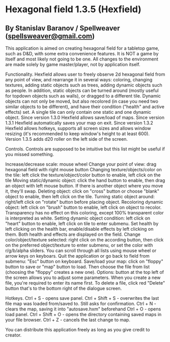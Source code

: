 # Hexagonal field 1.3.5 (Hexfield)
## By Stanislav Baranov / Spellweaver (spellsweaver@gmail.com)

This application is aimed on creating hexagonal field for a tabletop game, such as D&D, with some extra convenience features.
It is NOT a game by itself and most likely not going to be one. All changes to the environment are made solely by game master/player, not by application itself.

Functionality.
Hexfield allows user to freely observe 2d hexagonal field from any point of view, and rearrange it in several ways: coloring, changing textures, adding static objects such as trees, adding dynamic objects such as people.
In addition, static objects can be turned around (mostly useful for topdown objects such as walls), or dragged to a different tile.
Dynamic objects can not only be moved, but also recolored (in case you need two similar objects to be different), and have their condition ("health" and active effects) set.
A single tile can only contain one static and one dynamic object.
Since version 1.3.0 Hexfield allows save/load of maps.
Since version 1.3.1 Hexfield automatically saves your map on exit.
Since version 1.3.2 Hexfield allows hotkeys, supports all screen sizes and allows window resizing (it's recommended to keep window's height to at least 600).
Version 1.3.5 adds d20 roller on the left side of the screen.

Controls.
Controls are supposed to be intuitive but this list might be useful if you missed something.

Increase/decrease scale: mouse wheel
Change your point of view: drag hexagonal field with right mouse button
Changing texture/objects/color on the tile: left click the texture/object/color button to enable, left click on the tile
Moving static/dynamic object: click the hand button to enable, then drag an object with left mouse button. If there is another object where you move it, they'll swap.
Deleting object: click on "cross" button or choose "blank" object to enable, then left click on the tile.
Turning static object around: right/left click on "rotate" button before placing object.
Recoloring dynamic object: left click on "brush" button to enable, left click on object to recolor. Transparency has no effect on this coloring, except 100% transparent color is interpreted as white.
Setting dynamic object condition: left click on "heart" button to enable, left click on tile to enter submenu. Set health by left clicking on the health bar, enable/disable effects by left clicking on them. Both health and effects are displayed on the field.
Change color/object/texture selected: right click on the according button, then click on the preferred object/texture to enter submenu, or set the color with r/g/b/alpha sliders. You can scroll through all lists using mouse wheel or arrow keys on keyboars.
Quit the application or go back to field from submenu: "Esc" button on keyboard.
Save/load your map: click on "floppy" button to save or "map" button to load. Then choose the file from list (choosing the "floppy" creates a new one).
Options: button at the top left of the screen allows you to adjust some parameters.
When you create a new file, you're required to enter its name first. To delete a file, click red "Delete" button that's to the bottom right of the dialogue screen.

Hotkeys.
Ctrl + S - opens save panel.
Ctrl + Shift + S - overwrites the last file map was loaded from/saved to. Still asks for confirmation.
Ctrl + N - clears the map, saving it into "autosave.hxm" beforehand
Ctrl + O - opens load panel.
Ctrl + Shift + O - opens the directory containing saved maps in your file browser.
Ctrl + Z - cancels the last change to map.

You can distribute this application freely as long as you give credit to creator.
